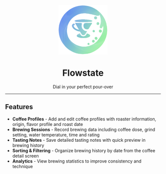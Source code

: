 <div align="center">

<img src="https://raw.githubusercontent.com/PanPeryskop/Flowstate/refs/heads/main/assets/images/flowstate_logo.png" alt="Flowstate logo" width="160"/>

<h1>Flowstate</h1>
<p>Dial in your perfect pour-over</p>

</div>

---

## Features

- **Coffee Profiles** - Add and edit coffee profiles with roaster information, origin, flavor profile and roast date
- **Brewing Sessions** - Record brewing data including coffee dose, grind setting, water temperature, time and rating
- **Tasting Notes** - Save detailed tasting notes with quick preview in brewing history
- **Sorting & Filtering** - Organize brewing history by date from the coffee detail screen
- **Analytics** - View brewing statistics to improve consistency and technique